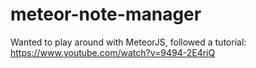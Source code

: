 # meteor-note-manager

Wanted to play around with MeteorJS, followed a tutorial: https://www.youtube.com/watch?v=9494-2E4riQ
